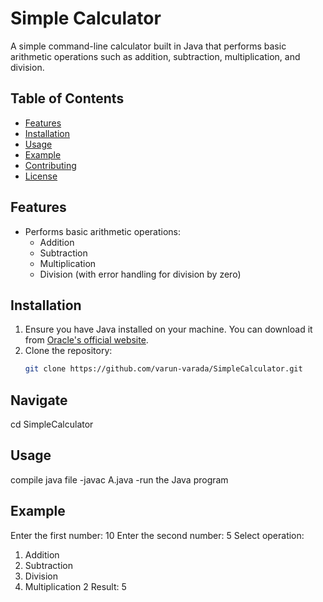 # Simple Calculator

A simple command-line calculator built in Java that performs basic arithmetic operations such as addition, subtraction, multiplication, and division.

## Table of Contents
- [Features](#features)
- [Installation](#installation)
- [Usage](#usage)
- [Example](#example)
- [Contributing](#contributing)
- [License](#license)

## Features
- Performs basic arithmetic operations:
  - Addition
  - Subtraction
  - Multiplication
  - Division (with error handling for division by zero)

## Installation
1. Ensure you have Java installed on your machine. You can download it from [Oracle's official website](https://www.oracle.com/java/technologies/javase-jdk11-downloads.html).
2. Clone the repository:
   ```bash
   git clone https://github.com/varun-varada/SimpleCalculator.git

## Navigate 
cd SimpleCalculator

## Usage
compile java file
 -javac A.java
 -run the Java program 

 
## Example 
Enter the first number:
10
Enter the second number:
5
Select operation: 
1. Addition 
2. Subtraction 
3. Division 
4. Multiplication
2
Result: 5



